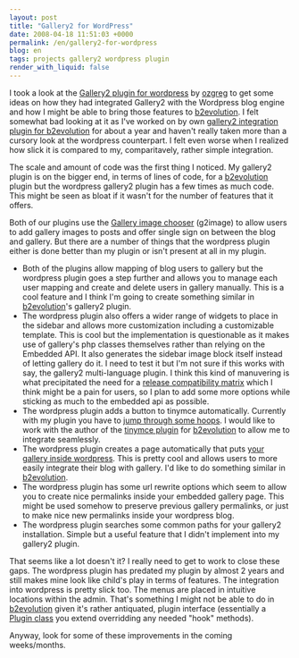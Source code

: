 ```yaml
---
layout: post
title: "Gallery2 for WordPress"
date: 2008-04-18 11:51:03 +0000
permalink: /en/gallery2-for-wordpress
blog: en
tags: projects gallery2 wordpress plugin
render_with_liquid: false
---
```


<p>I took a look at the <a href="http://wpg2.galleryembedded.com/">Gallery2 plugin for wordpress</a> by <a href="http://www.ozgreg.com/">ozgreg</a> to get some ideas on how they had integrated Gallery2 with the Wordpress blog engine and how I might be able to bring those features to <a href="http://www.b2evolution.net/" title="b2evolution">b2evolution</a>. I felt somewhat bad looking at it as I've worked on by own <a href="http://manual.b2evolution.net/Plugins/gallery2_plugin">gallery2 integration plugin for b2evolution</a> for about a year and haven't really taken more than a cursory look at the wordpress counterpart. I felt even worse when I realized how slick it is compared to my, comparitavely, rather simple integration.</p><p>The scale and amount of code was the first thing I noticed. My gallery2 plugin is on the bigger end, in terms of lines of code, for a <a href="http://www.b2evolution.net/" title="b2evolution">b2evolution</a> plugin but the wordpress gallery2 plugin has a few times as much code. This might be seen as bloat if it wasn't for the number of features that it offers. </p><p>Both of our plugins use the <a href="http://g2image.steffensenfamily.com/">Gallery image chooser</a> (g2image) to allow users to add gallery images to posts and offer single sign on between the blog and gallery. But there are a number of things that the wordpress plugin either is done better than my plugin or isn't present at all in my plugin.</p><ul><li>Both of the plugins allow mapping of blog users to gallery but the wordpress plugin goes a step further and allows you to manage each user mapping and create and delete users in gallery manually. This is a cool feature and I think I'm going to create something similar in <a href="http://www.b2evolution.net/" title="b2evolution">b2evolution</a>'s gallery2 plugin.</li><li>The wordpress plugin also offers a wider range of widgets to place in the sidebar and allows more customization including a customizable template. This is cool but the implementation is questionable as it makes use of gallery's php classes themselves rather than relying on the Embedded API. It also generates the sidebar image block itself instead of letting gallery do it. I need to test it but I'm not sure if this works with say, the gallery2 multi-language plugin. I think this kind of manuvering is what precipitated the need for a <a href="http://wpg2.galleryembedded.com/index.php?title=WPG2:Release_Matrix">release compatibility matrix</a> which I think might be a pain for users, so I plan to add some more options while sticking as much to the embedded api as possible. </li><li>The wordpress plugin adds a button to tinymce automatically. Currently with my plugin you have to <a href="http://manual.b2evolution.net/Plugins/gallery2_plugin#Using_the_Gallery2_Plugin_with_the_TinyMCE_Plugin">jump through some hoops</a>. I would like to work with the author of the <a href="http://manual.b2evolution.net/Tinymce_plugin">tinymce plugin</a> for <a href="http://www.b2evolution.net/" title="b2evolution">b2evolution</a> to allow me to integrate seamlessly.</li><li>The wordpress plugin creates a page automatically that puts <a href="http://wpg2.galleryembedded.com/index.php?title=WPG2:Screenshots_of_a_Gallery2_Embedded_Page_1">your gallery inside wordpress</a>. This is pretty cool and allows users to more easily integrate their blog with gallery. I'd like to do something similar in <a href="http://www.b2evolution.net/" title="b2evolution">b2evolution</a>.</li><li>The wordpress plugin has some url rewrite options which seem to allow you to create nice permalinks inside your embedded gallery page. This might be used somehow to preserve previous gallery permalinks, or just to make nice new permalinks inside your wordpress blog. </li><li>The wordpress plugin searches some common paths for your gallery2 installation. Simple but a useful feature that I didn't implement into my gallery2 plugin.</li></ul><p>That seems like a lot doesn't it? I really need to get to work to close these gaps. The wordpress plugin has predated my plugin by almost 2 years and still makes mine look like child's play in terms of features. The integration into wordpress is pretty slick too. The menus are placed in intuitive locations within the admin. That's something I might not be able to do in <a href="http://www.b2evolution.net/" title="b2evolution">b2evolution</a> given it's rather antiquated, plugin interface (essentially a <a href="http://doc.b2evolution.net/HEAD/plugins/Plugin.html">Plugin class</a> you extend overridding any needed &quot;hook&quot; methods).</p><p>Anyway, look for some of these improvements in the coming weeks/months.</p>
